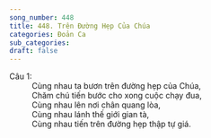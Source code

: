 ```yaml
---
song_number: 448
title: 448. Trên Đường Hẹp Của Chúa
categories: Đoản Ca
sub_categories: 
draft: false
---
```

<dl><dt>Câu 1:</dt><dd data-verse="1">Cùng nhau ta bươn trên đường hẹp của Chúa, <br/>Chăm chú tiến bước cho xong cuộc chạy đua, <br/>Cùng nhau lên nơi chân quang lòa, <br/>Cùng nhau lánh thế giới gian tà, <br/>Cùng nhau tiến trên đường hẹp thập tự giá. </dd></dl>